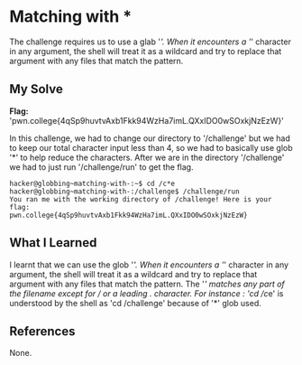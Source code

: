 # Matching with *
The challenge requires us to use a glab '*'. When it encounters a '*' character in any argument, the shell will treat it as a wildcard and try to replace that argument
with any files that match the pattern.
## My Solve
**Flag:** 'pwn.college{4qSp9huvtvAxb1Fkk94WzHa7imL.QXxIDO0wSOxkjNzEzW}'

In this challenge, we had to change our directory to '/challenge' but we had to keep our total character input less than 4, so we had to basically use glob '*' to help reduce the
characters. After we are in the directory '/challenge' we had to just run '/challenge/run' to get the flag.
```
hacker@globbing~matching-with-:~$ cd /c*e
hacker@globbing~matching-with-:/challenge$ /challenge/run
You ran me with the working directory of /challenge! Here is your flag:
pwn.college{4qSp9huvtvAxb1Fkk94WzHa7imL.QXxIDO0wSOxkjNzEzW}
```

## What I Learned
I learnt that we can use the glob '*'. When it encounters a '*' character in any argument, the shell will treat it as a wildcard and try to replace that argument
with any files that match the pattern. The '*' matches any part of the filename except for / or a leading . character.
For instance : 
'cd /c*e' is understood by the shell as 'cd /challenge' because of '*' glob used.
## References
None.
